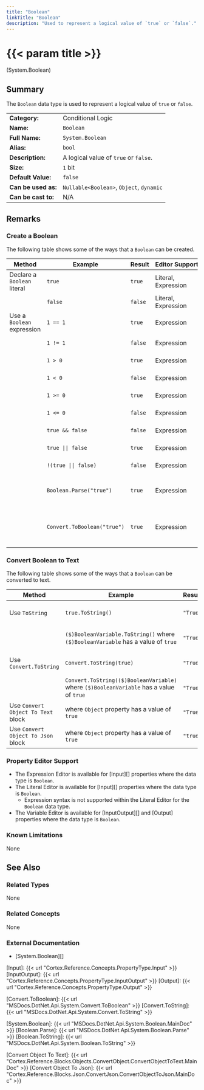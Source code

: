 ```yaml
---
title: "Boolean"
linkTitle: "Boolean"
description: "Used to represent a logical value of `true` or `false`."
---
```


# {{< param title >}}

<p class="namespace">(System.Boolean)</p>

## Summary

The `Boolean` data type is used to represent a logical value of `true` or `false`.

| | |
|-|-|
| **Category:**          | Conditional Logic                                             |
| **Name:**              | `Boolean`                                                     |
| **Full Name:**         | `System.Boolean`                                              |
| **Alias:**             | `bool`                                                        |
| **Description:**       | A logical value of `true` or `false`.                         |
| **Size:**              | `1` bit                                                       |
| **Default Value:**     | `false`                                                       |
| **Can be used as:**    | `Nullable<Boolean>`, `Object`, `dynamic`                      |
| **Can be cast to:**    | N/A                                                           |

## Remarks

### Create a Boolean

The following table shows some of the ways that a `Boolean` can be created.

| Method | Example | Result | Editor&nbsp;Support | Notes |
|-|-|-|-|-|
| Declare a `Boolean` literal  | `true`                 | `true`           | Literal, Expression | True |
|                              | `false`                | `false`          | Literal, Expression | False |
| Use a `Boolean` expression   | `1 == 1`               | `true`           | Expression | Uses equals operator |
|                              | `1 != 1`               | `false`          | Expression | Uses not equals operator |
|                              | `1 > 0`                | `true`           | Expression | Uses greater than operator |
|                              | `1 < 0`                | `false`          | Expression | Uses less than operator |
|                              | `1 >= 0`               | `true`           | Expression | Uses greater than or equals operator |
|                              | `1 <= 0`               | `false`          | Expression | Uses less than or equals operator |
|                              | `true && false`        | `false`          | Expression | Uses logical AND operator |
|                              | `true \|\| false`      | `true`           | Expression | Uses logical OR operator |
|                              | `!(true \|\| false)`   | `false`          | Expression | Uses logical NOT operator |
|                              | `Boolean.Parse("true")`| `true`           | Expression | Attempts to parse text and convert it to a `Boolean` value. See [Boolean.Parse][] |
|                              | `Convert.ToBoolean("true")` | `true`      | Expression | Attempts to convert text to a `Boolean` value. See [Convert.ToBoolean][] |

### Convert Boolean to Text

The following table shows some of the ways that a `Boolean` can be converted to text.

| Method | Example | Result | Editor&nbsp;Support | Notes |
|-|-|-|-|-|
| Use `ToString`                        | `true.ToString()`                         | `"True"` | Expression | See [Boolean.ToString][] |
|                                       | `($)BooleanVariable.ToString()` where `($)BooleanVariable` has a value of `true`          | `"True"` | Expression |  See [Boolean.ToString][] |
| Use `Convert.ToString`                | `Convert.ToString(true)`                  | `"True"` | Expression | See [Convert.ToString][] |
|                                       | `Convert.ToString(($)BooleanVariable)` where `($)BooleanVariable` has a value of `true`          | `"True"` | Expression | See [Convert.ToString][] |
| Use `Convert Object To Text` block    | where `Object` property has a value of `true`                | `"True"` | N/A | See [Convert Object To Text][] |
| Use `Convert Object To Json` block    | where `Object` property has a value of `true`                | `"true"` | N/A | See [Convert Object To Json][] |

### Property Editor Support

* The Expression Editor is available for [Input][] properties where the data type is `Boolean`.
* The Literal Editor is available for [Input][] properties where the data type is `Boolean`.
  * Expression syntax is not supported within the Literal Editor for the `Boolean` data type.
* The Variable Editor is available for [InputOutput][] and [Output] properties where the data type is `Boolean`.

### Known Limitations

None

## See Also

### Related Types

None

### Related Concepts

None

### External Documentation

* [System.Boolean][]

[Input]: {{< url "Cortex.Reference.Concepts.PropertyType.Input" >}}
[InputOutput]: {{< url "Cortex.Reference.Concepts.PropertyType.InputOutput" >}}
[Output]: {{< url "Cortex.Reference.Concepts.PropertyType.Output" >}}

[Convert.ToBoolean]: {{< url "MSDocs.DotNet.Api.System.Convert.ToBoolean" >}}
[Convert.ToString]: {{< url "MSDocs.DotNet.Api.System.Convert.ToString" >}}

[System.Boolean]: {{< url "MSDocs.DotNet.Api.System.Boolean.MainDoc" >}}
[Boolean.Parse]: {{< url "MSDocs.DotNet.Api.System.Boolean.Parse" >}}
[Boolean.ToString]: {{< url "MSDocs.DotNet.Api.System.Boolean.ToString" >}}

[Convert Object To Text]: {{< url "Cortex.Reference.Blocks.Objects.ConvertObject.ConvertObjectToText.MainDoc" >}}
[Convert Object To Json]: {{< url "Cortex.Reference.Blocks.Json.ConvertJson.ConvertObjectToJson.MainDoc" >}}
